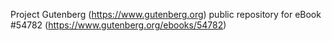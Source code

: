 Project Gutenberg (https://www.gutenberg.org) public repository for
eBook #54782 (https://www.gutenberg.org/ebooks/54782)
